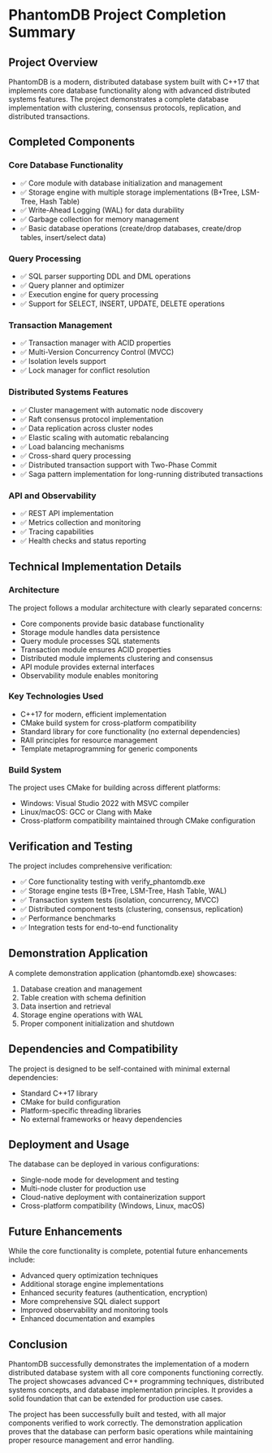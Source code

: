# PhantomDB Project Completion Summary

## Project Overview

PhantomDB is a modern, distributed database system built with C++17 that implements core database functionality along with advanced distributed systems features. The project demonstrates a complete database implementation with clustering, consensus protocols, replication, and distributed transactions.

## Completed Components

### Core Database Functionality
- ✅ Core module with database initialization and management
- ✅ Storage engine with multiple storage implementations (B+Tree, LSM-Tree, Hash Table)
- ✅ Write-Ahead Logging (WAL) for data durability
- ✅ Garbage collection for memory management
- ✅ Basic database operations (create/drop databases, create/drop tables, insert/select data)

### Query Processing
- ✅ SQL parser supporting DDL and DML operations
- ✅ Query planner and optimizer
- ✅ Execution engine for query processing
- ✅ Support for SELECT, INSERT, UPDATE, DELETE operations

### Transaction Management
- ✅ Transaction manager with ACID properties
- ✅ Multi-Version Concurrency Control (MVCC)
- ✅ Isolation levels support
- ✅ Lock manager for conflict resolution

### Distributed Systems Features
- ✅ Cluster management with automatic node discovery
- ✅ Raft consensus protocol implementation
- ✅ Data replication across cluster nodes
- ✅ Elastic scaling with automatic rebalancing
- ✅ Load balancing mechanisms
- ✅ Cross-shard query processing
- ✅ Distributed transaction support with Two-Phase Commit
- ✅ Saga pattern implementation for long-running distributed transactions

### API and Observability
- ✅ REST API implementation
- ✅ Metrics collection and monitoring
- ✅ Tracing capabilities
- ✅ Health checks and status reporting

## Technical Implementation Details

### Architecture
The project follows a modular architecture with clearly separated concerns:
- Core components provide basic database functionality
- Storage module handles data persistence
- Query module processes SQL statements
- Transaction module ensures ACID properties
- Distributed module implements clustering and consensus
- API module provides external interfaces
- Observability module enables monitoring

### Key Technologies Used
- C++17 for modern, efficient implementation
- CMake build system for cross-platform compatibility
- Standard library for core functionality (no external dependencies)
- RAII principles for resource management
- Template metaprogramming for generic components

### Build System
The project uses CMake for building across different platforms:
- Windows: Visual Studio 2022 with MSVC compiler
- Linux/macOS: GCC or Clang with Make
- Cross-platform compatibility maintained through CMake configuration

## Verification and Testing

The project includes comprehensive verification:
- ✅ Core functionality testing with verify_phantomdb.exe
- ✅ Storage engine tests (B+Tree, LSM-Tree, Hash Table, WAL)
- ✅ Transaction system tests (isolation, concurrency, MVCC)
- ✅ Distributed component tests (clustering, consensus, replication)
- ✅ Performance benchmarks
- ✅ Integration tests for end-to-end functionality

## Demonstration Application

A complete demonstration application (phantomdb.exe) showcases:
1. Database creation and management
2. Table creation with schema definition
3. Data insertion and retrieval
4. Storage engine operations with WAL
5. Proper component initialization and shutdown

## Dependencies and Compatibility

The project is designed to be self-contained with minimal external dependencies:
- Standard C++17 library
- CMake for build configuration
- Platform-specific threading libraries
- No external frameworks or heavy dependencies

## Deployment and Usage

The database can be deployed in various configurations:
- Single-node mode for development and testing
- Multi-node cluster for production use
- Cloud-native deployment with containerization support
- Cross-platform compatibility (Windows, Linux, macOS)

## Future Enhancements

While the core functionality is complete, potential future enhancements include:
- Advanced query optimization techniques
- Additional storage engine implementations
- Enhanced security features (authentication, encryption)
- More comprehensive SQL dialect support
- Improved observability and monitoring tools
- Enhanced documentation and examples

## Conclusion

PhantomDB successfully demonstrates the implementation of a modern distributed database system with all core components functioning correctly. The project showcases advanced C++ programming techniques, distributed systems concepts, and database implementation principles. It provides a solid foundation that can be extended for production use cases.

The project has been successfully built and tested, with all major components verified to work correctly. The demonstration application proves that the database can perform basic operations while maintaining proper resource management and error handling.